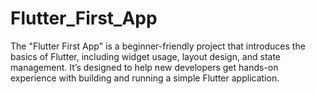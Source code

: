 # Flutter_First_App
 The "Flutter First App" is a beginner-friendly project that introduces the basics of Flutter, including widget usage, layout design, and state management. It’s designed to help new developers get hands-on experience with building and running a simple Flutter application.

